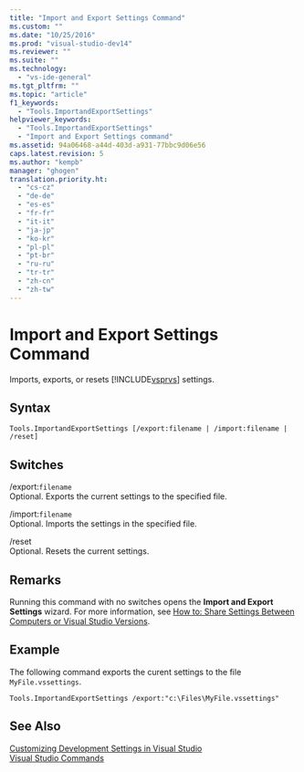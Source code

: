 ```yaml
---
title: "Import and Export Settings Command"
ms.custom: ""
ms.date: "10/25/2016"
ms.prod: "visual-studio-dev14"
ms.reviewer: ""
ms.suite: ""
ms.technology: 
  - "vs-ide-general"
ms.tgt_pltfrm: ""
ms.topic: "article"
f1_keywords: 
  - "Tools.ImportandExportSettings"
helpviewer_keywords: 
  - "Tools.ImportandExportSettings"
  - "Import and Export Settings command"
ms.assetid: 94a06468-a44d-403d-a931-77bbc9d06e56
caps.latest.revision: 5
ms.author: "kempb"
manager: "ghogen"
translation.priority.ht: 
  - "cs-cz"
  - "de-de"
  - "es-es"
  - "fr-fr"
  - "it-it"
  - "ja-jp"
  - "ko-kr"
  - "pl-pl"
  - "pt-br"
  - "ru-ru"
  - "tr-tr"
  - "zh-cn"
  - "zh-tw"
---
```

# Import and Export Settings Command
Imports, exports, or resets [!INCLUDE[vsprvs](../code-quality/includes/vsprvs_md.md)] settings.  
  
## Syntax  
  
```  
Tools.ImportandExportSettings [/export:filename | /import:filename | /reset]  
```  
  
## Switches  
 /export:`filename`  
 Optional. Exports the current settings to the specified file.  
  
 /import:`filename`  
 Optional. Imports the settings in the specified file.  
  
 /reset  
 Optional. Resets the current settings.  
  
## Remarks  
 Running this command with no switches opens the **Import and Export Settings** wizard. For more information, see [How to: Share Settings Between Computers or Visual Studio Versions](http://msdn.microsoft.com/en-us/1131fb10-35c1-42da-9cd8-91aa3235b882).  
  
## Example  
 The following command exports the curent settings to the file `MyFile.vssettings`.  
  
```  
Tools.ImportandExportSettings /export:"c:\Files\MyFile.vssettings"  
```  
  
## See Also  
 [Customizing Development Settings in Visual Studio](http://msdn.microsoft.com/en-us/22c4debb-4e31-47a8-8f19-16f328d7dcd3)   
 [Visual Studio Commands](../ide-reference/visual-studio-commands.md)